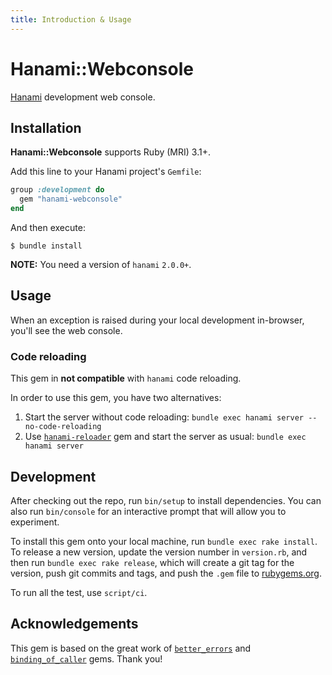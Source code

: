 ```yaml
---
title: Introduction & Usage
---
```


# Hanami::Webconsole

[Hanami](//doc/hanami) development web console.

## Installation

**Hanami::Webconsole** supports Ruby (MRI) 3.1+.

Add this line to your Hanami project's `Gemfile`:

```ruby
group :development do
  gem "hanami-webconsole"
end
```

And then execute:

```shell
$ bundle install
```

**NOTE:** You need a version of `hanami` `2.0.0+`.

## Usage

When an exception is raised during your local development in-browser, you'll see the web console.

### Code reloading

This gem in **not compatible** with `hanami` code reloading.

In order to use this gem, you have two alternatives:

1. Start the server without code reloading: `bundle exec hanami server --no-code-reloading`
1. Use [`hanami-reloader`](https://rubygems.org/gems/hanami-reloader) gem and start the server as usual: `bundle exec hanami server`

## Development

After checking out the repo, run `bin/setup` to install dependencies.
You can also run `bin/console` for an interactive prompt that will allow you to experiment.

To install this gem onto your local machine, run `bundle exec rake install`. To release a new version, update the version number in `version.rb`, and then run `bundle exec rake release`, which will create a git tag for the version, push git commits and tags, and push the `.gem` file to [rubygems.org](https://rubygems.org).

To run all the test, use `script/ci`.

## Acknowledgements

This gem is based on the great work of [`better_errors`](https://rubygems.org/gems/better_errors) and [`binding_of_caller`](https://rubygems.org/gems/binding_of_caller) gems. Thank you!
